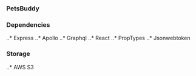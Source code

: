 ### PetsBuddy

### Dependencies
..* Express
..* Apollo
..* Graphql
..* React
..* PropTypes
..* Jsonwebtoken

### Storage
..* AWS S3

